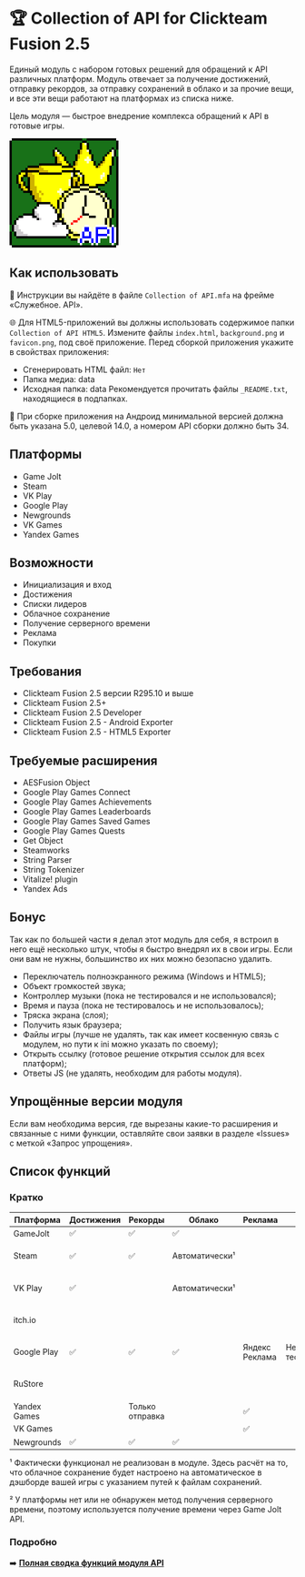 # 🏆 Collection of API for Clickteam Fusion 2.5
Единый модуль с набором готовых решений для обращений к API различных платформ. Модуль отвечает за получение достижений, отправку рекордов, за отправку сохранений в облако и за прочие вещи, и все эти вещи работают на платформах из списка ниже.

Цель модуля — быстрое внедрение комплекса обращений к API в готовые игры.

![Collection of API Icon](icon.png)
## Как использовать
📒 Инструкции вы найдёте в файле `Collection of API.mfa` на фрейме «Служебное. API».

🌐 Для HTML5-приложений вы должны использовать содержимое папки `Collection of API HTML5`. Измените файлы `index.html`, `background.png` и `favicon.png`, под своё приложение. Перед сборкой приложения укажите в свойствах приложения:
- Сгенерировать HTML файл: `Нет`
- Папка медиа: data
- Исходная папка: data
Рекомендуется прочитать файлы `_README.txt`, находящиеся в подпапках.

📱 При сборке приложения на Андроид минимальной версией должна быть указана 5.0, целевой 14.0, а номером API сборки должно быть 34.
## Платформы
- Game Jolt
- Steam
- VK Play
- Google Play
- Newgrounds
- VK Games
- Yandex Games
## Возможности
- Инициализация и вход
- Достижения
- Списки лидеров
- Облачное сохранение
- Получение серверного времени
- Реклама
- Покупки
## Требования
- Clickteam Fusion 2.5 версии R295.10 и выше
- Clickteam Fusion 2.5+
- Clickteam Fusion 2.5 Developer
- Clickteam Fusion 2.5 - Android Exporter
- Clickteam Fusion 2.5 - HTML5 Exporter
## Требуемые расширения
- AESFusion Object
- Google Play Games Connect
- Google Play Games Achievements
- Google Play Games Leaderboards
- Google Play Games Saved Games
- Google Play Games Quests
- Get Object
- Steamworks
- String Parser
- String Tokenizer
- Vitalize! plugin
- Yandex Ads
## Бонус
Так как по большей части я делал этот модуль для себя, я встроил в него ещё несколько штук, чтобы я быстро внедрял их в свои игры. Если они вам не нужны, большинство их них можно безопасно удалить.
- Переключатель полноэкранного режима (Windows и HTML5);
- Объект громкостей звука;
- Контроллер музыки (пока не тестировался и не использовался);
- Время и пауза (пока не тестировалось и не использовалось);
- Тряска экрана (слоя);
- Получить язык браузера;
- Файлы игры (лучше не удалять, так как имеет косвенную связь с модулем, но пути к ini можно указать по своему);
- Открыть ссылку (готовое решение открытия ссылок для всех платформ);
- Ответы JS (не удалять, необходим для работы модуля).
## Упрощённые версии модуля
Если вам необходима версия, где вырезаны какие-то расширения и связанные с ними функции, оставляйте свои заявки в разделе «Issues» с меткой «Запрос упрощения».
## Список функций
### Кратко
|Платформа|Достижения|Рекорды|Облако|Реклама|Покупки|Время|
|---|---|---|---|---|---|---|
|GameJolt|✅|✅|✅|||✅|
|Steam|✅|✅|Автоматически¹|||Через GJ API²|
|VK Play|✅||Автоматически¹|||Через GJ API²|
|itch.io||||||Через GJ API²|
|Google Play|✅|✅|✅|Яндекс Реклама|Не тестировалось|Через GJ API²|
|RuStore||||||Через GJ API²|
|Yandex Games||Только отправка||✅||✅|
|VK Games||||✅|||
|Newgrounds|✅|✅|✅|||✅|

¹ Фактически функционал не реализован в модуле. Здесь расчёт на то, что облачное сохранение будет настроено на автоматическое в дэшборде вашей игры с указанием путей к файлам сохранений.

² У платформы нет или не обнаружен метод получения серверного времени, поэтому используется получение времени через Game Jolt API.
### Подробно
➡️ [**Полная сводка функций модуля API**](https://docs.google.com/spreadsheets/d/15JrQRcRoXMjtDFZX1ss9JBfCUiWzbi4q)
